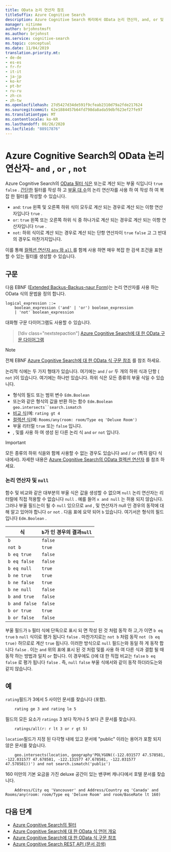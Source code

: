 ```yaml
---
title: OData 논리 연산자 참조
titleSuffix: Azure Cognitive Search
description: Azure Cognitive Search 쿼리에서 OData 논리 연산자, and, or 및 not을 사용 하는 방법에 대 한 구문 및 참조 설명서입니다.
manager: nitinme
author: brjohnstmsft
ms.author: brjohnst
ms.service: cognitive-search
ms.topic: conceptual
ms.date: 11/04/2019
translation.priority.mt:
- de-de
- es-es
- fr-fr
- it-it
- ja-jp
- ko-kr
- pt-br
- ru-ru
- zh-cn
- zh-tw
ms.openlocfilehash: 27d5427d34de591f9cfeab2310d79a2fde217624
ms.sourcegitcommit: 62e1884457b64fd798da8ada59dbf623ef27fe97
ms.translationtype: MT
ms.contentlocale: ko-KR
ms.lasthandoff: 08/26/2020
ms.locfileid: "88917876"
---
```

# <a name="odata-logical-operators-in-azure-cognitive-search---and-or-not"></a>Azure Cognitive Search의 OData 논리 연산자- `and` , `or` , `not`

Azure Cognitive Search의 [OData 필터 식은](query-odata-filter-orderby-syntax.md) 또는로 계산 되는 부울 식입니다 `true` `false` . [간단한](search-query-odata-comparison-operators.md) 필터를 작성 하 고 [부울 대 수](https://en.wikipedia.org/wiki/Boolean_algebra)의 논리 연산자를 사용 하 여 작성 하 여 복잡 한 필터를 작성할 수 있습니다.

- `and`: `true` 왼쪽 및 오른쪽 하위 식이 모두로 계산 되는 경우로 계산 되는 이항 연산자입니다 `true` .
- `or`: `true` 왼쪽 또는 오른쪽 하위 식 중 하나가로 계산 되는 경우로 계산 되는 이항 연산자입니다 `true` .
- `not`: 하위 식이로 계산 되는 경우로 계산 되는 단항 연산자이 `true` `false` 고 그 반대의 경우도 마찬가지입니다.

이를 통해 [컬렉션 연산자 `any` 와 `all` ](search-query-odata-collection-operators.md)를 함께 사용 하면 매우 복잡 한 검색 조건을 표현할 수 있는 필터를 생성할 수 있습니다.

## <a name="syntax"></a>구문

다음 EBNF ([Extended Backus-Backus-naur Form](https://en.wikipedia.org/wiki/Extended_Backus–Naur_form))는 논리 연산자를 사용 하는 OData 식의 문법을 정의 합니다.

<!-- Upload this EBNF using https://bottlecaps.de/rr/ui to create a downloadable railroad diagram. -->

```
logical_expression ::=
    boolean_expression ('and' | 'or') boolean_expression
    | 'not' boolean_expression
```

대화형 구문 다이어그램도 사용할 수 있습니다.

> [!div class="nextstepaction"]
> [Azure Cognitive Search에 대 한 OData 구문 다이어그램](https://azuresearch.github.io/odata-syntax-diagram/#logical_expression)

> [!NOTE]
> 전체 EBNF [Azure Cognitive Search에 대 한 OData 식 구문 참조](search-query-odata-syntax-reference.md) 를 참조 하세요.

논리적 식에는 두 가지 형태가 있습니다. 여기에는 `and` / `or` 두 개의 하위 식과 단항 ( `not` )이 있습니다. 여기에는 하나만 있습니다. 하위 식은 모든 종류의 부울 식일 수 있습니다.

- 형식의 필드 또는 범위 변수 `Edm.Boolean`
- 또는와 같은 형식의 값을 반환 하는 함수 `Edm.Boolean` `geo.intersects``search.ismatch`
- [비교 식](search-query-odata-comparison-operators.md)(예: `rating gt 4`
- [컬렉션 식](search-query-odata-collection-operators.md)(예: `Rooms/any(room: room/Type eq 'Deluxe Room')`
- 부울 리터럴 `true` 또는 `false` 입니다.
- , 및를 사용 하 여 생성 된 다른 논리 식 `and` `or` `not` 입니다.

> [!IMPORTANT]
> 모든 종류의 하위 식을와 함께 사용할 수 없는 경우도 있습니다 `and` / `or` (특히 람다 식 내에서). 자세한 내용은 [Azure Cognitive Search의 OData 컬렉션 연산자](search-query-odata-collection-operators.md#limitations) 를 참조 하세요.

### <a name="logical-operators-and-null"></a>논리 연산자 및 `null`

함수 및 비교와 같은 대부분의 부울 식은 값을 생성할 수 없으며 `null` 논리 연산자는 리터럴에 직접 적용할 수 없습니다 `null` . 예를 들어 `x and null` 는 허용 되지 않습니다. 그러나 부울 필드는이 될 수 `null` 있으므로 `and` , 및 연산자가 null 인 경우의 동작에 대해 알고 있어야 합니다 `or` `not` . 다음 표에 요약 되어 `b` 있습니다. 여기서은 형식의 필드입니다 `Edm.Boolean` .

| 식 | `b`가 인 경우의 결과`null` |
| --- | --- |
| `b` | `false` |
| `not b` | `true` |
| `b eq true` | `false` |
| `b eq false` | `false` |
| `b eq null` | `true` |
| `b ne true` | `true` |
| `b ne false` | `true` |
| `b ne null` | `false` |
| `b and true` | `false` |
| `b and false` | `false` |
| `b or true` | `true` |
| `b or false` | `false` |

부울 필드가 `b` 필터 식에 단독으로 표시 되 면 작성 된 것 처럼 동작 하 고,가 이면 `b eq true` `b` `null` 식이로 평가 됩니다 `false` . 마찬가지로는 `not b` 처럼 동작 `not (b eq true)` 하므로로 계산 `true` 됩니다. 이러한 방식으로 `null` 필드는와 동일 하 게 동작 합니다 `false` . 이는 `and` 위의 표에 표시 된 것 처럼 및를 사용 하 여 다른 식과 결합 될 때 동작 하는 방법과 일치 `or` 합니다. 이 경우에도 ()에 대 한 직접 비교는 `false` `b eq false` 로 평가 됩니다 `false` . 즉, `null` `false` 부울 식에서와 같이 동작 하더라도는와 같지 않습니다.

## <a name="examples"></a>예

`rating`필드가 3에서 5 사이인 문서를 찾습니다 (포함).

```odata-filter-expr
    rating ge 3 and rating le 5
```

필드의 모든 요소가 `ratings` 3 보다 작거나 5 보다 큰 문서를 찾습니다.

```odata-filter-expr
    ratings/all(r: r lt 3 or r gt 5)
```

`location`필드가 지정 된 다각형 내에 있고 문서에 "public" 이라는 용어가 포함 되지 않은 문서를 찾습니다.

```odata-filter-expr
    geo.intersects(location, geography'POLYGON((-122.031577 47.578581, -122.031577 47.678581, -122.131577 47.678581, -122.031577 47.578581))') and not search.ismatch('public')
```

160 미만의 기본 요금을 가진 deluxe 공간이 있는 밴쿠버 캐나다에서 호텔 문서를 찾습니다.

```odata-filter-expr
    Address/City eq 'Vancouver' and Address/Country eq 'Canada' and Rooms/any(room: room/Type eq 'Deluxe Room' and room/BaseRate lt 160)
```

## <a name="next-steps"></a>다음 단계  

- [Azure Cognitive Search의 필터](search-filters.md)
- [Azure Cognitive Search에 대 한 OData 식 언어 개요](query-odata-filter-orderby-syntax.md)
- [Azure Cognitive Search에 대 한 OData 식 구문 참조](search-query-odata-syntax-reference.md)
- [Azure Cognitive Search REST API &#40;문서 검색&#41;](/rest/api/searchservice/Search-Documents)